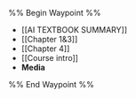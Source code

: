 %% Begin Waypoint %%
- [[AI TEXTBOOK SUMMARY]]
- [[Chapter 1&3]]
- [[Chapter 4]]
- [[Course intro]]
- **Media**


%% End Waypoint %%